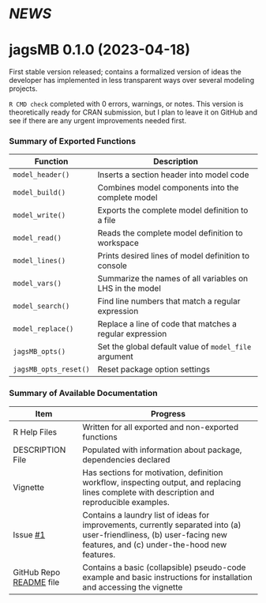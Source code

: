 # *NEWS*

# jagsMB 0.1.0 (2023-04-18)

First stable version released; contains a formalized version of ideas the developer has implemented in less transparent ways over several modeling projects.

`R CMD check` completed with 0 errors, warnings, or notes. This version is theoretically ready for CRAN submission, but I plan to leave it on GitHub and see if there are any urgent improvements needed first.

### Summary of Exported Functions

| Function              | Description                                              |
|----------------------|--------------------------------------------------|
| `model_header()`      | Inserts a section header into model code                 |
| `model_build()`       | Combines model components into the complete model        |
| `model_write()`       | Exports the complete model definition to a file          |
| `model_read()`        | Reads the complete model definition to workspace         |
| `model_lines()`       | Prints desired lines of model definition to console      |
| `model_vars()`        | Summarize the names of all variables on LHS in the model |
| `model_search()`      | Find line numbers that match a regular expression        |
| `model_replace()`     | Replace a line of code that matches a regular expression |
| `jagsMB_opts()`       | Set the global default value of `model_file` argument    |
| `jagsMB_opts_reset()` | Reset package option settings                            |

### Summary of Available Documentation

| Item                                                                 | Progress                                                                                                                                                              |
|------------------------|------------------------------------------------|
| R Help Files                                                         | Written for all exported and non-exported functions                                                                                                                   |
| DESCRIPTION File                                                     | Populated with information about package, dependencies declared                                                                                                       |
| Vignette                                                             | Has sections for motivation, definition workflow, inspecting output, and replacing lines complete with description and reproducible examples.                         |
| Issue [#1](https://github.com/bstaton1/jagsMB/issues/1)              | Contains a laundry list of ideas for improvements, currently separated into (a) user-friendliness, (b) user-facing new features, and (c) under-the-hood new features. |
| GitHub Repo [README](https://github.com/bstaton1/jagsMB#readme) file | Contains a basic (collapsible) pseudo-code example and basic instructions for installation and accessing the vignette                                                 |
